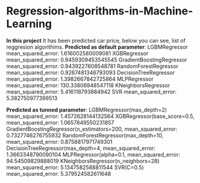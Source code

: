 # Regression-algorithms-in-Machine-Learning
**In this project**
It has been predicted car price, below you can see, list of reggresion algorithims.
**Predicted as default parameter**:
LGBMRegressor mean_squared_error: 1.616002580009081
XGBRegressor mean_squared_error: 0.9459309453545545
GradientBoostingRegressor mean_squared_error: 0.9439227608548781
RandomForestRegressor mean_squared_error: 0.9267481346793093
DecisionTreeRegressor mean_squared_error: 1.3982667842725864
MLPRegressor mean_squared_error: 130.33806948547118
KNeighborsRegressor mean_squared_error: 5.416118793884942
SVR mean_squared_error: 5.382750977399513

**Predicted as tunned parameter**:
LGBMRegressor(max_depth=2) mean_squared_error: 1.4572628144132564
XGBRegressor(base_score=0.5, mean_squared_error: 1.0657849550231857
GradientBoostingRegressor(n_estimators=200, mean_squared_error: 0.7327746276755932
RandomForestRegressor(max_depth=10, mean_squared_error: 0.8758817971749301
DecisionTreeRegressor(max_depth=4, mean_squared_error: 1.3663348790090104
MLPRegressor(alpha=0.1, mean_squared_error: 94.54509829888019
KNeighborsRegressor(n_neighbors=28) mean_squared_error: 5.1347582588811544
SVR(C=0.5) mean_squared_error: 5.379524582611648
